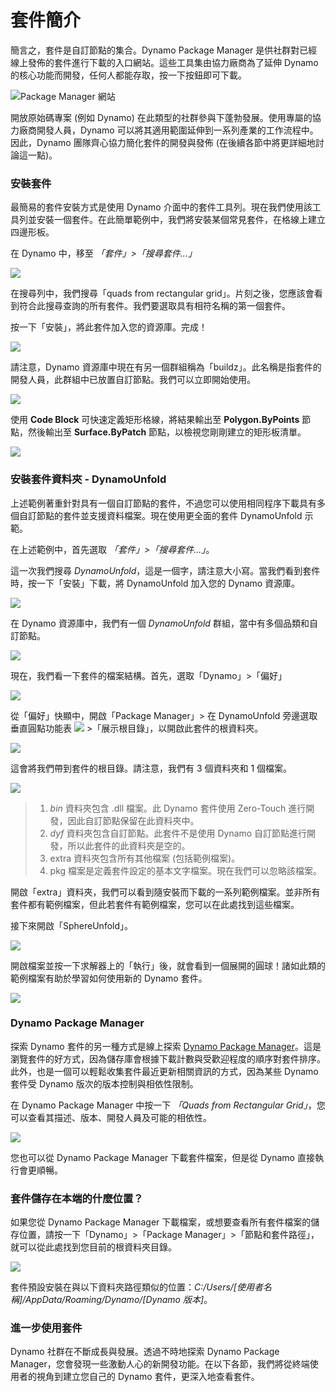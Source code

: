 # 套件簡介

簡言之，套件是自訂節點的集合。Dynamo Package Manager 是供社群對已經線上發佈的套件進行下載的入口網站。這些工具集由協力廠商為了延伸 Dynamo 的核心功能而開發，任何人都能存取，按一下按鈕即可下載。

![Package Manager 網站](../images/6-2/1/dpm.jpg)

開放原始碼專案 (例如 Dynamo) 在此類型的社群參與下蓬勃發展。使用專屬的協力廠商開發人員，Dynamo 可以將其適用範圍延伸到一系列產業的工作流程中。因此，Dynamo 團隊齊心協力簡化套件的開發與發佈 (在後續各節中將更詳細地討論這一點)。

### 安裝套件

最簡易的套件安裝方式是使用 Dynamo 介面中的套件工具列。現在我們使用該工具列並安裝一個套件。在此簡單範例中，我們將安裝某個常見套件，在格線上建立四邊形板。

在 Dynamo 中，移至 _「套件」>「搜尋套件...」_

![](../images/6-2/1/packageintroduction-installingapackage01.jpg)

在搜尋列中，我們搜尋「quads from rectangular grid」。片刻之後，您應該會看到符合此搜尋查詢的所有套件。我們要選取具有相符名稱的第一個套件。

按一下「安裝」，將此套件加入您的資源庫。完成！

![](../images/6-2/1/packageintroduction-installingapackage02.jpg)

請注意，Dynamo 資源庫中現在有另一個群組稱為「buildz」。此名稱是指套件的開發人員，此群組中已放置自訂節點。我們可以立即開始使用。

![](../images/6-2/1/packageintroduction-installingapackage03.jpg)

使用 **Code Block** 可快速定義矩形格線，將結果輸出至 **Polygon.ByPoints** 節點，然後輸出至 **Surface.ByPatch** 節點，以檢視您剛剛建立的矩形板清單。

![](../images/6-2/1/packageintroduction-installingapackage04.jpg)

### 安裝套件資料夾 - DynamoUnfold

上述範例著重針對具有一個自訂節點的套件，不過您可以使用相同程序下載具有多個自訂節點的套件並支援資料檔案。現在使用更全面的套件 DynamoUnfold 示範。

在上述範例中，首先選取 _「套件」>「搜尋套件...」_。

這一次我們搜尋 _DynamoUnfold_，這是一個字，請注意大小寫。當我們看到套件時，按一下「安裝」下載，將 DynamoUnfold 加入您的 Dynamo 資源庫。

![](../images/6-2/1/packageintroduction-installingpackagefolder01.jpg)

在 Dynamo 資源庫中，我們有一個 _DynamoUnfold_ 群組，當中有多個品類和自訂節點。

![](../images/6-2/1/packageintroduction-installingpackagefolder02.jpg)

現在，我們看一下套件的檔案結構。首先，選取「Dynamo」>「偏好」

![](../images/6-2/1/packageintroduction-installingpackagefolder03.jpg)

從「偏好」快顯中，開啟「Package Manager」> 在 DynamoUnfold 旁邊選取垂直圓點功能表 ![](../images/6-2/1/packageintroduction-verticaldotsmenu.jpg) >「展示根目錄」，以開啟此套件的根資料夾。

![](../images/6-2/1/packageintroduction-installingpackagefolder04.jpg)

這會將我們帶到套件的根目錄。請注意，我們有 3 個資料夾和 1 個檔案。

![](../images/6-2/1/packageintroduction-installingpackagefolder05.jpg)

> 1. _bin_ 資料夾包含 .dll 檔案。此 Dynamo 套件使用 Zero-Touch 進行開發，因此自訂節點保留在此資料夾中。
> 2. _dyf_ 資料夾包含自訂節點。此套件不是使用 Dynamo 自訂節點進行開發，所以此套件的此資料夾是空的。
> 3. extra 資料夾包含所有其他檔案 (包括範例檔案)。
> 4. pkg 檔案是定義套件設定的基本文字檔案。現在我們可以忽略該檔案。

開啟「extra」資料夾，我們可以看到隨安裝而下載的一系列範例檔案。並非所有套件都有範例檔案，但此若套件有範例檔案，您可以在此處找到這些檔案。

接下來開啟「SphereUnfold」。

![](../images/6-2/1/rd2.jpg)

開啟檔案並按一下求解器上的「執行」後，就會看到一個展開的圓球！諸如此類的範例檔案有助於學習如何使用新的 Dynamo 套件。

![](../images/6-2/1/packageintroduction-installingpackagefolder07.jpg)

### Dynamo Package Manager

探索 Dynamo 套件的另一種方式是線上探索 [Dynamo Package Manager](http://dynamopackages.com)。這是瀏覽套件的好方式，因為儲存庫會根據下載計數與受歡迎程度的順序對套件排序。此外，也是一個可以輕鬆收集套件最近更新相關資訊的方式，因為某些 Dynamo 套件受 Dynamo 版次的版本控制與相依性限制。

在 Dynamo Package Manager 中按一下 _「Quads from Rectangular Grid」_，您可以查看其描述、版本、開發人員及可能的相依性。

![](../images/6-2/1/dpm2.jpg)

您也可以從 Dynamo Package Manager 下載套件檔案，但是從 Dynamo 直接執行會更順暢。

### 套件儲存在本端的什麼位置？

如果您從 Dynamo Package Manager 下載檔案，或想要查看所有套件檔案的儲存位置，請按一下「Dynamo」>「Package Manager」>「節點和套件路徑」，就可以從此處找到您目前的根資料夾目錄。

![](../images/6-2/1/packageintroduction-installingpackagefolder08.jpg)

套件預設安裝在與以下資料夾路徑類似的位置：_C:/Users/[使用者名稱]/AppData/Roaming/Dynamo/[Dynamo 版本]_。

### 進一步使用套件

Dynamo 社群在不斷成長與發展。透過不時地探索 Dynamo Package Manager，您會發現一些激動人心的新開發功能。在以下各節，我們將從終端使用者的視角到建立您自己的 Dynamo 套件，更深入地查看套件。
